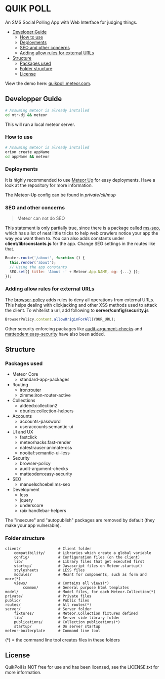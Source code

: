 # QUIK POLL

An SMS Social Polling App with Web Interface for judging things.

<!-- toc -->

* [Developer Guide](#developer-guide)
  * [How to use](#how-to-use)
  * [Deployments](#deployments)
  * [SEO and other concerns](#seo-and-other-concerns)
  * [Adding allow rules for external URLs](#adding-allow-rules-for-external-urls)
* [Structure](#structure)
  * [Packages used](#packages-used)
  * [Folder structure](#folder-structure)
  * [License](#license)

<!-- toc stop -->

View the demo here: [quikpoll.meteor.com](http://quikpoll.meteor.com).

## Developper Guide

```sh
# Assuming meteor is already installed
cd mtr-dj && meteor
```

This will run a local meteor server.

### How to use

```sh
# Assuming meteor is already installed
orion create appName
cd appName && meteor
```

### Deployments

It is highly recommended to use [Meteor Up](https://github.com/arunoda/meteor-up) for easy deployments.
Have a look at the repository for more information.

The Meteor-Up config can be found in *private/cli/mup*

### SEO and other concerns

> Meteor can not do SEO

This statement is only partially true, since there is a package called [ms-seo](https://github.com/DerMambo/ms-seo), which
has a lot of neat little tricks to help web crawlers notice your app the way you want them to. You can also adds constants under
__client/lib/constants.js__ for the app. Change SEO settings in the routes like that.

```javascript
Router.route('/about', function () {
  this.render('about');
  // Using the app constants
  SEO.set({ title: 'About -' + Meteor.App.NAME, og: {...} });
});
```

### Adding allow rules for external URLs

The [browser-policy](https://atmospherejs.com/meteor/browser-policy) adds rules to deny all operations from external URLs.
This helps dealing with clickjacking and other XSS methods used to attack the client. To whitelist a url, add following to
__server/config/security.js__

```javascript
BrowserPolicy.content.allowOriginForAll(YOUR_URL);
```

Other security enforcing packages like [audit-argument-checks](https://docs.meteor.com/#/full/auditargumentchecks) and
[matteodem:easy-security](https://github.com/matteodem/meteor-easy-security) have also been added.

## Structure

### Packages used

* Meteor Core
  * standard-app-packages
* Routing
  * iron:router
  * zimme:iron-router-active
* Collections
  * aldeed:collection2
  * dburles:collection-helpers
* Accounts
  * accounts-password
  * useraccounts:semantic-ui
* UI and UX
  * fastclick
  * meteorhacks:fast-render
  * natestrauser:animate-css
  * nooitaf:semantic-ui-less
* Security
  * browser-policy
  * audit-argument-checks
  * matteodem:easy-security
* SEO
  * manuelschoebel:ms-seo
* Development
  * less
  * jquery
  * underscore
  * raix:handlebar-helpers

The "insecure" and "autopublish" packages are removed by default (they make your app vulnerable).

### Folder structure

```
client/ 				# Client folder
    compatibility/      # Libraries which create a global variable
    config/             # Configuration files (on the client)
	lib/                # Library files that get executed first
    startup/            # Javascript files on Meteor.startup()
    stylesheets         # LESS files
    modules/            # Meant for components, such as form and more(*)
	views/			    # Contains all views(*)
	    common/         # General purpose html templates
model/  				# Model files, for each Meteor.Collection(*)
private/                # Private files
public/                 # Public files
routes/                 # All routes(*)
server/					# Server folder
    fixtures/           # Meteor.Collection fixtures defined
    lib/                # Server side library folder
    publications/       # Collection publications(*)
    startup/            # On server startup
meteor-boilerplate		# Command line tool
```

(*) = the command line tool creates files in these folders

## License
QuikPoll is NOT free for use and has been licensed, see the LICENSE.txt for more information.
